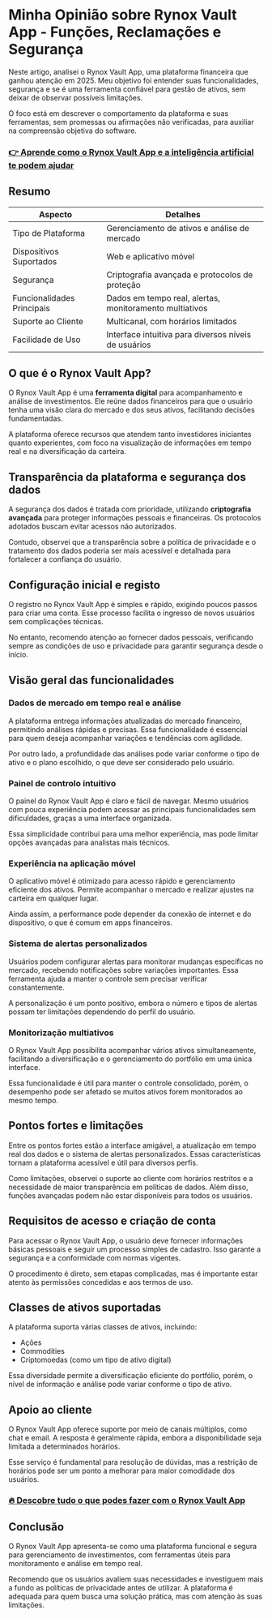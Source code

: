# Minha Opinião sobre Rynox Vault App  - Funções, Reclamações e Segurança
   
Neste artigo, analisei o Rynox Vault App, uma plataforma financeira que ganhou atenção em 2025. Meu objetivo foi entender suas funcionalidades, segurança e se é uma ferramenta confiável para gestão de ativos, sem deixar de observar possíveis limitações.

O foco está em descrever o comportamento da plataforma e suas ferramentas, sem promessas ou afirmações não verificadas, para auxiliar na compreensão objetiva do software.

### [👉 Aprende como o Rynox Vault App e a inteligência artificial te podem ajudar](https://tinyurl.com/2d83ysce)
## Resumo  

| Aspecto                     | Detalhes                                            |
|-----------------------------|----------------------------------------------------|
| Tipo de Plataforma           | Gerenciamento de ativos e análise de mercado       |
| Dispositivos Suportados      | Web e aplicativo móvel                              |
| Segurança                   | Criptografia avançada e protocolos de proteção     |
| Funcionalidades Principais   | Dados em tempo real, alertas, monitoramento multiativos |
| Suporte ao Cliente           | Multicanal, com horários limitados                  |
| Facilidade de Uso            | Interface intuitiva para diversos níveis de usuários|

## O que é o Rynox Vault App?  
O Rynox Vault App é uma **ferramenta digital** para acompanhamento e análise de investimentos. Ele reúne dados financeiros para que o usuário tenha uma visão clara do mercado e dos seus ativos, facilitando decisões fundamentadas.

A plataforma oferece recursos que atendem tanto investidores iniciantes quanto experientes, com foco na visualização de informações em tempo real e na diversificação da carteira.

## Transparência da plataforma e segurança dos dados  
A segurança dos dados é tratada com prioridade, utilizando **criptografia avançada** para proteger informações pessoais e financeiras. Os protocolos adotados buscam evitar acessos não autorizados.

Contudo, observei que a transparência sobre a política de privacidade e o tratamento dos dados poderia ser mais acessível e detalhada para fortalecer a confiança do usuário.

## Configuração inicial e registo  
O registro no Rynox Vault App é simples e rápido, exigindo poucos passos para criar uma conta. Esse processo facilita o ingresso de novos usuários sem complicações técnicas.

No entanto, recomendo atenção ao fornecer dados pessoais, verificando sempre as condições de uso e privacidade para garantir segurança desde o início.

## Visão geral das funcionalidades  

### Dados de mercado em tempo real e análise  
A plataforma entrega informações atualizadas do mercado financeiro, permitindo análises rápidas e precisas. Essa funcionalidade é essencial para quem deseja acompanhar variações e tendências com agilidade.

Por outro lado, a profundidade das análises pode variar conforme o tipo de ativo e o plano escolhido, o que deve ser considerado pelo usuário.

### Painel de controlo intuitivo  
O painel do Rynox Vault App é claro e fácil de navegar. Mesmo usuários com pouca experiência podem acessar as principais funcionalidades sem dificuldades, graças a uma interface organizada.

Essa simplicidade contribui para uma melhor experiência, mas pode limitar opções avançadas para analistas mais técnicos.

### Experiência na aplicação móvel  
O aplicativo móvel é otimizado para acesso rápido e gerenciamento eficiente dos ativos. Permite acompanhar o mercado e realizar ajustes na carteira em qualquer lugar.

Ainda assim, a performance pode depender da conexão de internet e do dispositivo, o que é comum em apps financeiros.

### Sistema de alertas personalizados  
Usuários podem configurar alertas para monitorar mudanças específicas no mercado, recebendo notificações sobre variações importantes. Essa ferramenta ajuda a manter o controle sem precisar verificar constantemente.

A personalização é um ponto positivo, embora o número e tipos de alertas possam ter limitações dependendo do perfil do usuário.

### Monitorização multiativos  
O Rynox Vault App possibilita acompanhar vários ativos simultaneamente, facilitando a diversificação e o gerenciamento do portfólio em uma única interface.

Essa funcionalidade é útil para manter o controle consolidado, porém, o desempenho pode ser afetado se muitos ativos forem monitorados ao mesmo tempo.

## Pontos fortes e limitações  
Entre os pontos fortes estão a interface amigável, a atualização em tempo real dos dados e o sistema de alertas personalizados. Essas características tornam a plataforma acessível e útil para diversos perfis.

Como limitações, observei o suporte ao cliente com horários restritos e a necessidade de maior transparência em políticas de dados. Além disso, funções avançadas podem não estar disponíveis para todos os usuários.

## Requisitos de acesso e criação de conta  
Para acessar o Rynox Vault App, o usuário deve fornecer informações básicas pessoais e seguir um processo simples de cadastro. Isso garante a segurança e a conformidade com normas vigentes.

O procedimento é direto, sem etapas complicadas, mas é importante estar atento às permissões concedidas e aos termos de uso.

## Classes de ativos suportadas  
A plataforma suporta várias classes de ativos, incluindo:  
- Ações  
- Commodities  
- Criptomoedas (como um tipo de ativo digital)

Essa diversidade permite a diversificação eficiente do portfólio, porém, o nível de informação e análise pode variar conforme o tipo de ativo.

## Apoio ao cliente  
O Rynox Vault App oferece suporte por meio de canais múltiplos, como chat e email. A resposta é geralmente rápida, embora a disponibilidade seja limitada a determinados horários.

Esse serviço é fundamental para resolução de dúvidas, mas a restrição de horários pode ser um ponto a melhorar para maior comodidade dos usuários.

### [🔥 Descobre tudo o que podes fazer com o Rynox Vault App](https://tinyurl.com/2d83ysce)
## Conclusão  
O Rynox Vault App apresenta-se como uma plataforma funcional e segura para gerenciamento de investimentos, com ferramentas úteis para monitoramento e análise em tempo real. 

Recomendo que os usuários avaliem suas necessidades e investiguem mais a fundo as políticas de privacidade antes de utilizar. A plataforma é adequada para quem busca uma solução prática, mas com atenção às suas limitações.